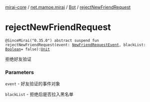 [mirai-core](../../index.md) / [net.mamoe.mirai](../index.md) / [Bot](index.md) / [rejectNewFriendRequest](./reject-new-friend-request.md)

# rejectNewFriendRequest

`@SinceMirai("0.35.0") abstract suspend fun rejectNewFriendRequest(event: `[`NewFriendRequestEvent`](../../net.mamoe.mirai.event.events/-new-friend-request-event/index.md)`, blackList: `[`Boolean`](https://kotlinlang.org/api/latest/jvm/stdlib/kotlin/-boolean/index.html)` = false): `[`Unit`](https://kotlinlang.org/api/latest/jvm/stdlib/kotlin/-unit/index.html)

拒绝好友验证

### Parameters

`event` - 好友验证的事件对象

`blackList` - 拒绝后是否拉入黑名单